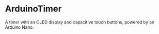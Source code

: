 # ArduinoTimer
A timer with an OLED display and capacitive touch buttons, powered by an Arduino Nano.
